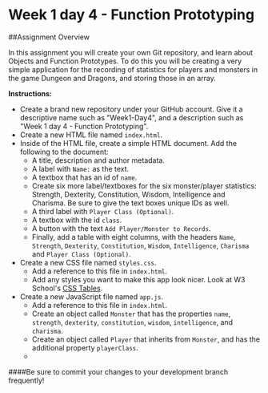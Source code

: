# Week 1 day 4 - Function Prototyping
##Assignment Overview

In this assignment you will create your own Git repository, and learn about Objects and Function Prototypes. To do this you will be creating a very simple application for the recording of statistics for players and monsters in the game Dungeon and Dragons, and storing those in an array. 

**Instructions:**

  - Create a brand new repository under your GitHub account. Give it a descriptive name such as "Week1-Day4", and a description such as "Week 1 day 4 - Function Prototyping".
  - Create a new HTML file named `index.html`.
  - Inside of the HTML file, create a simple HTML document. Add the following to the document:
    - A title, description and author metadata.
    - A label with `Name:` as the text.
    - A textbox that has an id of `name`. 
    - Create six more label/textboxes for the six monster/player statistics: Strength, Dexterity, Constitution, Wisdom, Intelligence and Charisma. Be sure to give the text boxes unique IDs as well.
    - A third label with `Player Class (Optional)`.
    - A textbox with the id `class`.
    - A button with the text `Add Player/Monster to Records`.
    - Finally, add a table with eight columns, with the headers `Name`, `Strength`, `Dexterity`, `Constitution`, `Wisdom`, `Intelligence`, `Charisma` and `Player Class (Optional)`.
  - Create a new CSS file named `styles.css`.
    - Add a reference to this file in `index.html`.
    - Add any styles you want to make this app look nicer. Look at W3 School's [CSS Tables](http://www.w3schools.com/css/css_table.asp). 
  - Create a new JavaScript file named `app.js`.
    - Add a reference to this file in `index.html`.
    - Create an object called `Monster` that has the properties `name`, `strength`, `dexterity`, `constitution`, `wisdom`, `intelligence`, and `charisma`.
    - Create an object called `Player` that inherits from `Monster`, and has the additional property `playerClass`.
    - 

  
####Be sure to commit your changes to your development branch frequently!